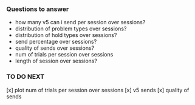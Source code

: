 ### Questions to answer
- how many v5 can i send per session over sessions?
- distribution of problem types over sessions? 
- distribution of hold types over sessions?
- send percentage over sessions?
- quality of sends over sessions?
- num of trials per session over sessions
- length of session over sessions?

### TO DO NEXT
[x] plot num of trials per session over sessions
[x] v5 sends
[x] quality of sends